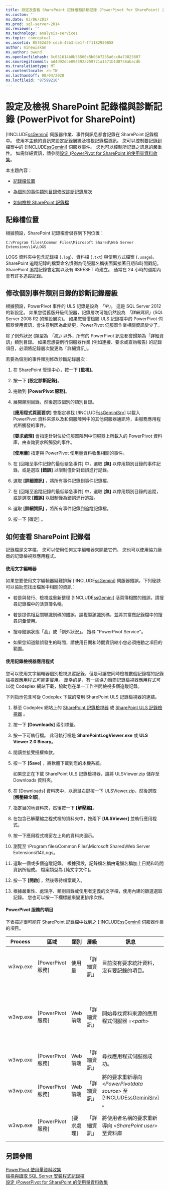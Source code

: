 ```yaml
---
title: 設定及查看 SharePoint 記錄檔和診斷記錄 (PowerPivot for SharePoint) |Microsoft Docs
ms.custom: ''
ms.date: 03/06/2017
ms.prod: sql-server-2014
ms.reviewer: ''
ms.technology: analysis-services
ms.topic: conceptual
ms.assetid: 85f62d29-cdc6-45b3-be1f-ff1182939858
author: minewiskan
ms.author: owend
ms.openlocfilehash: 5c031614b0b55560c5b03b7235a6cc0a73023807
ms.sourcegitcommit: ad4d92dce894592a259721a1571b1d8736abacdb
ms.translationtype: MT
ms.contentlocale: zh-TW
ms.lasthandoff: 08/04/2020
ms.locfileid: "87599216"
---
```

# <a name="configure-and-view-sharepoint-log-files--and-diagnostic-logging-powerpivot-for-sharepoint"></a>設定及檢視 SharePoint 記錄檔與診斷記錄 (PowerPivot for SharePoint)
  [!INCLUDE[ssGemini](../../includes/ssgemini-md.md)] 伺服器作業、事件與訊息都會記錄在 SharePoint 記錄檔中。 使用本主題的資訊來設定記錄層級及檢視記錄檔資訊。 您可以控制要記錄到檔案中的 [!INCLUDE[ssGemini](../../includes/ssgemini-md.md)] 伺服器事件。 您也可以控制所記錄之訊息的嚴重性。 如需詳細資訊，請參閱[設定 &#40;PowerPivot for SharePoint 的使用量資料收集](configure-usage-data-collection-for-power-pivot-for-sharepoint.md)。  
  
 本主題內容：  
  
-   [記錄檔位置](#bkmk_filelocation)  
  
-   [為個別的事件類別目錄修改診斷記錄層次](#bkmk_modifyloglevels)  
  
-   [如何檢視 SharePoint 記錄檔](#bkmk_how2viewlogfiles)  
  
##  <a name="log-file-location"></a><a name="bkmk_filelocation"></a>記錄檔位置  
 根據預設，SharePoint 記錄檔會儲存到下列位置：  
  
 `C:\Program files\Common Files\Microsoft Shared\Web Server Extensions\14\LOGS`  
  
 LOGS 資料夾中包含記錄檔 (`.log`)、資料檔 (`.txt`) 與使用方式檔案 (`.usage`)。 SharePoint 追蹤記錄的檔案命名慣例為伺服器名稱後面緊接著日期和時間戳記。 SharePoint 追蹤記錄會定期以及有 IISRESET 時建立。 通常在 24 小時的週期內會有許多追蹤記錄。  
  
##  <a name="modify-diagnostic-logging-levels-for-individual-event-categories"></a><a name="bkmk_modifyloglevels"></a>修改個別事件類別目錄的診斷記錄層級  
 根據預設，PowerPivot 事件的 ULS 記錄是設為 *「中」*。 這是 SQL Server 2012 的新設定。 如果您從舊版升級伺服器，記錄層次可能仍然設為 *「詳細資訊」*(SQL Server 2008 R2 的預設層次)。 如果您習慣檢閱 ULS 記錄檔中的 PowerPivot 伺服器使用資訊，會注意到因為此變更，PowerPivot 伺服器作業相關資訊變少了。  
  
 除了例外狀況 (類型為 *「高」*) 以外，所有的 PowerPivot 訊息都會歸類為「詳細資訊」類別目錄。 如果您想要例行伺服器作業 (例如連接、要求或查詢報告) 的記錄項目，必須將記錄層次變更為「詳細資訊」。  
  
 若要為個別的事件類別修改診斷記錄層次：  
  
1.  在 SharePoint 管理中心，按一下 **[監視]**。  
  
2.  按一下 **[設定診斷記錄]**。  
  
3.  捲動到 **[PowerPivot 服務]**。  
  
4.  展開類別目錄，然後選取個別的類別目錄。  
  
     **[應用程式頁面要求]** 會指定尋找 [!INCLUDE[ssGeminiSrv](../../includes/ssgeminisrv-md.md)] 以載入 PowerPivot 資料來源以及和伺服陣列中的其他伺服器通訊時，由服務應用程式所觸發的事件。  
  
     **[要求處理]** 會指定針對位於伺服器陣列中伺服器上所載入的 PowerPivot 資料庫，由查詢要求所觸發的事件。  
  
     **[使用量]** 指定與 PowerPivot 使用量資料收集相關的事件。  
  
5.  在 [回報至事件記錄的最低緊急事件] 中，選取 **[無]** 以停用類別目錄的事件記錄，或是選取 **[錯誤]** 以限制僅針對錯誤進行記錄。  
  
6.  選取 **[詳細資訊]** ，將所有事件記錄到事件記錄檔。  
  
7.  在 [回報至追蹤記錄的最低緊急事件] 中，選取 **[無]** 以停用類別目錄的追蹤，或是選取 **[錯誤]** 以限制僅為錯誤進行追蹤。  
  
8.  選取 **[詳細資訊]** ，將所有事件記錄到追蹤記錄檔。  
  
9. 按一下 [確定]  。  
  
##  <a name="how-to-view-sharepoint-log-files"></a><a name="bkmk_how2viewlogfiles"></a>如何查看 SharePoint 記錄檔  
 記錄檔是文字檔。 您可以使用任何文字編輯器來開啟它們。 您也可以使用協力廠商的記錄檢視器應用程式。  
  
#### <a name="use-a-text-editor"></a>使用文字編輯器  
 如果您要使用文字編輯器疑難排解 [!INCLUDE[ssGemini](../../includes/ssgemini-md.md)] 伺服器錯誤，下列秘訣可以協助您找出檔案中相關的資訊：  
  
-   若是與發行、檢視或重新整理 [!INCLUDE[ssGemini](../../includes/ssgemini-md.md)] 活頁簿相關的錯誤，請搜尋記錄檔中的活頁簿名稱。  
  
-   若是提供相互關聯識別碼的錯誤，請複製該識別碼，並將其當做記錄檔中的搜尋詞彙使用。  
  
-   搜尋錯誤狀態「高」或「例外狀況」。 搜尋 "PowerPivot Service"。  
  
-   如果您知道錯誤發生的時間，請使用日期和時間資訊縮小您必須捲動之項目的範圍。  
  
#### <a name="use-a-log-viewer-application"></a>使用記錄檢視器應用程式  
 您可以使用文字編輯器個別檢視追蹤記錄，但是可讓您同時檢視數個記錄檔的記錄檢視器應用程式可能更實用。 慶幸的是，有一些協力廠商記錄檢視器應用程式可以從 Codeplex 網站下載，協助您在單一工作空間檢視多個追蹤記錄。  
  
 下列指示包含可從 Codeplex 下載的常用 SharePoint ULS 記錄檢視器的連結。  
  
1.  移至 Codeplex 網站上的 [SharePoint 記錄檢視器](http://sharepointlogviewer.codeplex.com) 或 [SharePoint ULS 記錄檢視器](https://go.microsoft.com/fwlink/?LinkId=150052) 。  
  
2.  按一下 **[Downloads]** 索引標籤。  
  
3.  按一下可執行檔。 此可執行檔是 **SharePointLogViewer.exe** 或 **ULS Viewer 2.0 Binary**。  
  
4.  閱讀並接受授權條款。  
  
5.  按一下 **[Save]** ，將軟體下載到您的本機系統。  
  
     如果您正在下載 SharePoint ULS 記錄檢視器，請將 ULSViewer.zip 儲存至 Downloads 資料夾。  
  
6.  在 [Downloads] 資料夾中，以滑鼠右鍵按一下 ULSViewer.zip，然後選取 **[解壓縮全部]**。  
  
7.  指定目的地資料夾，然後按一下 **[解壓縮]**。  
  
8.  在包含已解壓縮之程式檔的資料夾中，按兩下 **[ULSViewer]** 並執行應用程式。  
  
9. 按一下應用程式視窗左上角的資料夾圖示。  
  
10. 瀏覽至 \Program files\Common Files\Microsoft Shared\Web Server Extensions\14\Logs。  
  
11. 選取一個或多個追蹤記錄。 根據預設，記錄檔名稱由電腦名稱加上日期和時間資訊所組成。 檔案類型為 [純文字文件]。  
  
12. 按一下 **[開啟]** ，然後等待檔案載入。  
  
13. 根據嚴重性、處理序、類別目錄或使用者定義的文字檔，使用內建的篩選選取記錄。 您也可以按一下欄標題來變更排序次序。  
  
#### <a name="entries-for-powerpivot-services"></a>PowerPivot 服務的項目  
 下表描述很可能在 SharePoint 記錄檔中找到之 [!INCLUDE[ssGemini](../../includes/ssgemini-md.md)] 伺服器作業的項目。  
  
|Process|區域|類別|層級|訊息|詳細資料|  
|-------------|----------|--------------|-----------|-------------|-------------|  
|w3wp.exe|[PowerPivot 服務]|使用量|「詳細資訊」|目前沒有要求統計資料，沒有要記錄的項目。|服務報表會在預先定義的間隔查詢回應統計資料，做為使用量資料集合系統的使用量事件。 此訊息表示沒有要報告的查詢統計資料。|  
|w3wp.exe|[PowerPivot 服務]|Web 前端|「詳細資訊」|開始尋找資料來源的應用程式伺服器 =\<*path*>|當它收到連接要求時， [!INCLUDE[ssGemini](../../includes/ssgemini-md.md)] 服務會識別可用的 [!INCLUDE[ssGeminiSrv](../../includes/ssgeminisrv-md.md)] 來處理要求。 如果伺服陣列中只有一個伺服器，在所有情況下本機伺服器都會接受要求。|  
|w3wp.exe|[PowerPivot 服務]|Web 前端|「詳細資訊」|尋找應用程式伺服器成功。|此要求會配置到 [!INCLUDE[ssGemini](../../includes/ssgemini-md.md)] 服務應用程式。|  
|w3wp.exe|[PowerPivot 服務]|Web 前端|「詳細資訊」|將的要求重新導向 \<*PowerPivotdata source*> 至 [!INCLUDE[ssGeminiSrv](../../includes/ssgeminisrv-md.md)] 。|此要求會轉送至 [!INCLUDE[ssGeminiSrv](../../includes/ssgeminisrv-md.md)]。|  
|w3wp.exe|[PowerPivot 服務]|[要求處理]|「詳細資訊」|將使用者名稱的要求重新導向 \<*SharePoint user*> 至資料庫|系統會代表 SharePoint 使用者建立模擬的 [!INCLUDE[ssGemini](../../includes/ssgemini-md.md)] 資料來源連接。|  
  
## <a name="see-also"></a>另請參閱  
 [PowerPivot 使用量資料收集](power-pivot-usage-data-collection.md)   
 [檢視與讀取 SQL Server 安裝程式記錄檔](../../database-engine/install-windows/view-and-read-sql-server-setup-log-files.md)   
 [設定 &#40;PowerPivot for SharePoint 的使用量資料收集](configure-usage-data-collection-for-power-pivot-for-sharepoint.md)  
  
  
